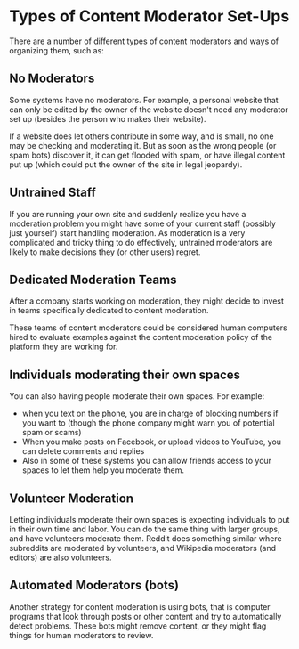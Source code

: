 # Types of Content Moderator Set-Ups

There are a number of different types of content moderators and ways of organizing them, such as:

## No Moderators
Some systems have no moderators. For example, a personal website that can only be edited by the owner of the website doesn't need any moderator set up (besides the person who makes their website).

If a website does let others contribute in some way, and is small, no one may be checking and moderating it. But as soon as the wrong people (or spam bots) discover it, it can get flooded with spam, or have illegal content put up (which could put the owner of the site in legal jeopardy).


## Untrained Staff
If you are running your own site and suddenly realize you have a moderation problem you might have some of your current staff (possibly just yourself) start handling moderation. As moderation is a very complicated and tricky thing to do effectively, untrained moderators are likely to make decisions they (or other users) regret.

## Dedicated Moderation Teams
After a company starts working on moderation, they might decide to invest in teams specifically dedicated to content moderation.

These teams of content moderators could be considered human computers hired to evaluate examples against the content moderation policy of the platform they are working for.

## Individuals moderating their own spaces
You can also having people moderate their own spaces. For example:
- when you text on the phone, you are in charge of blocking numbers if you want to (though the phone company might warn you of potential spam or scams)
- When you make posts on Facebook, or upload videos to YouTube, you can delete comments and replies
- Also in some of these systems you can allow friends access to your spaces to let them help you moderate them.

## Volunteer Moderation
Letting individuals moderate their own spaces is expecting individuals to put in their own time and labor. You can do the same thing with larger groups, and have volunteers moderate them. Reddit does something similar where subreddits are moderated by volunteers, and Wikipedia moderators (and editors) are also volunteers.

## Automated Moderators (bots)
Another strategy for content moderation is using bots, that is computer programs that look through posts or other content and try to automatically detect problems. These bots might remove content, or they might flag things for human moderators to review.
